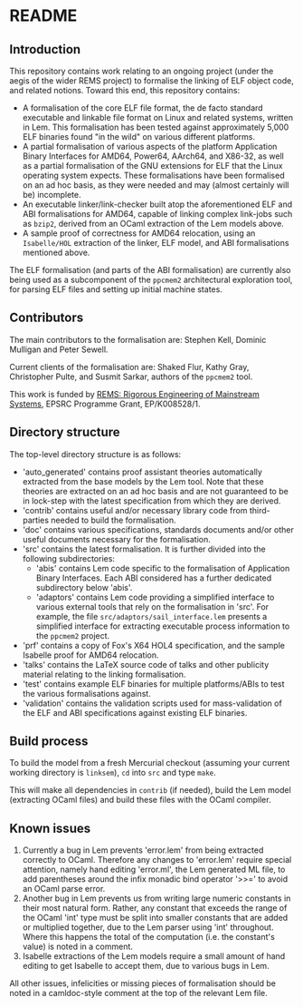 # README

## Introduction

This repository contains work relating to an ongoing project (under the aegis of the wider REMS project) to formalise the linking of ELF object code, and related notions. Toward this end, this repository contains:

  * A formalisation of the core ELF file format, the de facto standard executable and linkable file format on Linux and related systems, written in Lem.  This formalisation has been tested against approximately 5,000 ELF binaries found "in the wild" on various different platforms.
  * A partial formalisation of various aspects of the platform Application Binary Interfaces for AMD64, Power64, AArch64, and X86-32, as well as a partial formalisation of the GNU extensions for ELF that the Linux operating system expects. These formalisations have been formalised on an ad hoc basis, as they were needed and may (almost certainly will be) incomplete.
  * An executable linker/link-checker built atop the aforementioned ELF and ABI formalisations for AMD64, capable of linking complex link-jobs such as `bzip2`, derived from an OCaml extraction of the Lem models above.
  * A sample proof of correctness for AMD64 relocation, using an `Isabelle/HOL` extraction of the linker, ELF model, and ABI formalisations mentioned above.

The ELF formalisation (and parts of the ABI formalisation) are currently also
being used as a subcomponent of the `ppcmem2` architectural exploration tool, for parsing ELF files and setting up initial machine states.

## Contributors

The main contributors to the formalisation are: Stephen Kell, Dominic Mulligan and Peter Sewell.

Current clients of the formalisation are: Shaked Flur, Kathy Gray, Christopher Pulte, and Susmit Sarkar, authors of the `ppcmem2` tool.

This work is funded by [REMS: Rigorous Engineering of Mainstream Systems](http://http://www.cl.cam.ac.uk/~pes20/rems), EPSRC Programme Grant, EP/K008528/1.

## Directory structure

The top-level directory structure is as follows:

  * 'auto_generated' contains proof assistant theories automatically extracted
    from the base models by the Lem tool. Note that these theories are extracted on an ad hoc basis and are not guaranteed to be in lock-step with the latest specification from which they are derived.
  * 'contrib' contains useful and/or necessary library code from third-parties
    needed to build the formalisation.
  * 'doc' contains various specifications, standards documents and/or other
    useful documents necessary for the formalisation.
  * 'src' contains the latest formalisation. It is further divided into the
    following subdirectories:
      * 'abis' contains Lem code specific to the formalisation of Application
      Binary Interfaces. Each ABI considered has a further dedicated subdirectory below 'abis'.
      * 'adaptors' contains Lem code providing a simplified interface to various external tools that rely on the formalisation in 'src'. For example, the file `src/adaptors/sail_interface.lem` presents a simplified interface for extracting executable process information to the `ppcmem2` project.
  * 'prf' contains a copy of Fox's X64 HOL4 specification, and the sample Isabelle proof for AMD64 relocation.
  * 'talks' contains the LaTeX source code of talks and other publicity material relating to the linking formalisation.
  * 'test' contains example ELF binaries for multiple platforms/ABIs to test the various formalisations against.
  * 'validation' contains the validation scripts used for mass-validation of the ELF and ABI specifications against existing ELF binaries.

## Build process

To build the model from a fresh Mercurial checkout (assuming your current working directory is `linksem`), `cd` into `src` and type `make`.

This will make all dependencies in `contrib` (if needed), build the Lem model (extracting OCaml files) and build these files with the OCaml compiler.

## Known issues

  1. Currently a bug in Lem prevents 'error.lem' from being extracted correctly to OCaml. Therefore any changes to 'error.lem' require special attention, namely hand editing 'error.ml', the Lem generated ML file, to add parentheses around the infix monadic bind operator '>>=' to avoid an OCaml parse error.
  2. Another bug in Lem prevents us from writing large numeric constants in their most natural form. Rather, any constant that exceeds the range of the OCaml 'int' type must be split into smaller constants that are added or multiplied together, due to the Lem parser using 'int' throughout. Where this happens the total of the computation (i.e. the constant's value) is noted in a comment.
  3. Isabelle extractions of the Lem models require a small amount of hand editing to get Isabelle to accept them, due to various bugs in Lem.

All other issues, infelicities or missing pieces of formalisation should be
noted in a camldoc-style comment at the top of the relevant Lem file.
